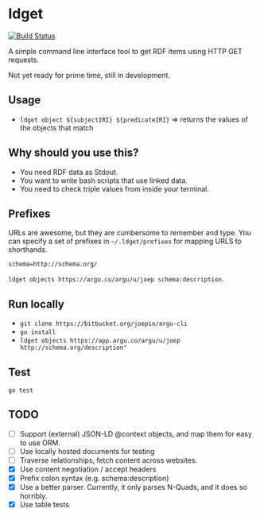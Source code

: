 # ldget
[![Build Status](https://travis-ci.org/ontola/active_response.svg?branch=master)](https://travis-ci.org/ontola/active_response)

A simple command line interface tool to get RDF items using HTTP GET requests.

Not yet ready for prime time, still in development.

## Usage

- `ldget object ${subjectIRI} ${predicateIRI}` => returns the values of the objects that match

## Why should you use this?

- You need RDF data as Stdout.
- You want to write bash scripts that use linked data.
- You need to check triple values from inside your terminal.

## Prefixes

URLs are awesome, but they are cumbersome to remember and type.
You can specify a set of prefixes in `~/.ldget/prefixes` for mapping URLS to shorthands.

```
schema=http://schema.org/
```

`ldget objects https://argu.co/argu/u/joep schema:description`.

## Run locally

- `git clone https://bitbucket.org/joepio/argu-cli`
- `go install`
- `ldget objects https://app.argu.co/argu/u/joep http://schema.org/description"`

## Test

`go test`

## TODO

- [ ] Support (external) JSON-LD @context objects, and map them for easy to use ORM.
- [ ] Use locally hosted documents for testing
- [ ] Traverse relationships, fetch content across websites.
- [x] Use content negotiation / accept headers
- [x] Prefix colon syntax (e.g. schema:description)
- [x] Use a better parser. Currently, it only parses N-Quads, and it does so horribly.
- [x] Use table tests
